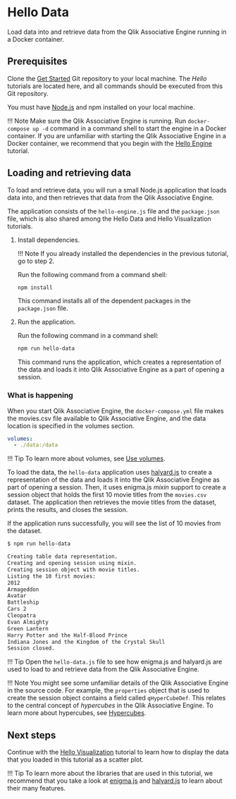 # Hello Data

Load data into and retrieve data from the Qlik Associative Engine running in a Docker container.

## Prerequisites

Clone the
[Get Started](https://github.com/qlik-ea/core-get-started)
Git repository to your local machine. The *Hello* tutorials are located here,
and all commands should be executed from this Git repository.

You must have [Node.js](https://nodejs.org/en/) and npm
installed on your local machine.

!!! Note
    Make sure the Qlik Associative Engine is running. Run `docker-compose up -d`
    command in a command shell to start the engine in a Docker container.
    If you are unfamiliar with starting the Qlik Associative Engine in a Docker container, we
    recommend that you begin with the [Hello Engine](./hello-engine.md) tutorial.

## Loading and retrieving data

To load and retrieve data, you will run a small Node.js application
 that loads data into, and then retrieves that data from the Qlik Associative Engine.

The application consists of the `hello-engine.js` file and the `package.json`
file, which is also shared among the Hello Data and
Hello Visualization tutorials.

1. Install dependencies.

    !!! Note
        If you already installed the dependencies in the previous tutorial, go to step 2.

    Run the following command from a command shell:

    ```bash
    npm install
    ```

    This command installs all of the dependent packages
    in the `package.json` file.

1. Run the application.

    Run the following command in a command shell:

    ```bash
    npm run hello-data
    ```

    This command runs the application, which creates a representation
    of the data and loads it into Qlik Associative Engine as a part of opening a session.

### What is happening

When you start Qlik Associative Engine, the `docker-compose.yml` file makes the movies.csv file
available to Qlik Associative Engine, and the data location is specified in the volumes section.

```yml
volumes:
  - ./data:/data
```

!!! Tip
    To learn more about volumes, see
    [Use volumes](https://docs.docker.com/engine/admin/volumes/volumes/).

To load the data, the `hello-data` application uses
[halyard.js](https://github.com/qlik-oss/halyard.js) to create
a representation of the data and loads it into the Qlik Associative Engine as part of opening a session.
Then, it uses enigma.js _mixin_ support to create a session
object that holds the first 10 movie titles from the `movies.csv` dataset.
The application then retrieves the movie titles from the dataset, prints the results, and closes the session.

If the application runs successfully, you will see the list of 10 movies from the dataset.

```bash
$ npm run hello-data

Creating table data representation.
Creating and opening session using mixin.
Creating session object with movie titles.
Listing the 10 first movies:
2012
Armageddon
Avatar
Battleship
Cars 2
Cleopatra
Evan Almighty
Green Lantern
Harry Potter and the Half-Blood Prince
Indiana Jones and the Kingdom of the Crystal Skull
Session closed.
```

!!! Tip
    Open the `hello-data.js` file to see how enigma.js and
    halyard.js are used to load to and retrieve data from the Qlik Associative Engine.

!!! Note
    You might see some unfamiliar details of
    the Qlik Associative Engine in the source code.
    For example, the `properties` object that is used to create the session object
    contains a field called `qHyperCubeDef`. This relates to the
    central concept of _hypercubes_ in the Qlik Associative Engine.
    To learn more about hypercubes, see
    [Hypercubes](http://help.qlik.com/en-US/sense-developer/Subsystems/Platform/Content/Concepts/Hypercubes.htm).

## Next steps

Continue with the [Hello Visualization](./hello-visualization.md) tutorial
to learn how to display the data that you loaded in this tutorial as a scatter plot.

!!! Tip
    To learn more about the libraries that are used in this tutorial,
    we recommend that you take a look at [enigma.js](https://github.com/qlik-oss/enigma.js) and
    [halyard.js](https://github.com/qlik-oss/halyard.js) to learn about their many features.
